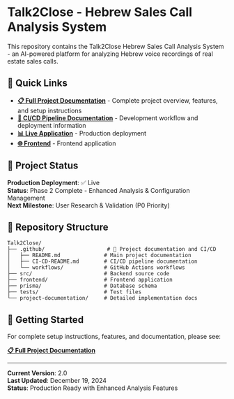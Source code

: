 # Talk2Close - Hebrew Sales Call Analysis System

This repository contains the Talk2Close Hebrew Sales Call Analysis System - an AI-powered platform for analyzing Hebrew voice recordings of real estate sales calls.

## 🚀 Quick Links

- **[📋 Full Project Documentation](./.github/README.md)** - Complete project overview, features, and setup instructions
- **[🔧 CI/CD Pipeline Documentation](./.github/CI-CD-README.md)** - Development workflow and deployment information
- **[📊 Live Application](https://talk2close.fly.dev)** - Production deployment
- **[🌐 Frontend](https://talk2close-frontend.vercel.app)** - Frontend application

## 🎯 Project Status

**Production Deployment**: ✅ Live  
**Status**: Phase 2 Complete - Enhanced Analysis & Configuration Management  
**Next Milestone**: User Research & Validation (P0 Priority)

## 📁 Repository Structure

```
Talk2Close/
├── .github/                    # 📖 Project documentation and CI/CD
│   ├── README.md              # Main project documentation
│   ├── CI-CD-README.md        # CI/CD pipeline documentation
│   └── workflows/             # GitHub Actions workflows
├── src/                       # Backend source code
├── frontend/                  # Frontend application
├── prisma/                    # Database schema
├── tests/                     # Test files
└── project-documentation/     # Detailed implementation docs
```

## 🚀 Getting Started

For complete setup instructions, features, and documentation, please see:

**[📋 Full Project Documentation](./.github/README.md)**

---

**Current Version**: 2.0  
**Last Updated**: December 19, 2024  
**Status**: Production Ready with Enhanced Analysis Features
